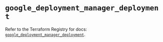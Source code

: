 # `google_deployment_manager_deployment`

Refer to the Terraform Registry for docs: [`google_deployment_manager_deployment`](https://registry.terraform.io/providers/hashicorp/google/5.29.1/docs/resources/deployment_manager_deployment).
